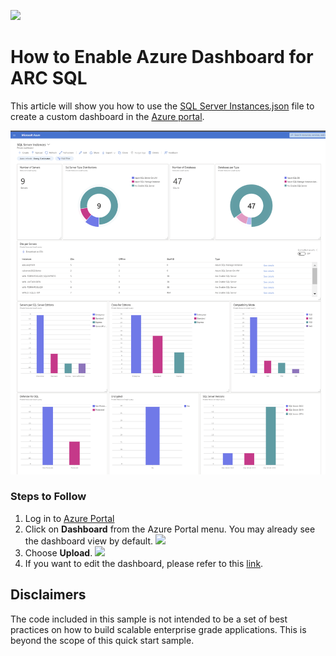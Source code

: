 ![](../media/solutions-microsoft-logo-small.png)

# How to Enable Azure Dashboard for ARC SQL
This article will show you how to use the [SQL Server Instances.json](SQL%20Server%20Instances.json) file to create a custom dashboard in the [Azure portal](https://learn.microsoft.com/en-us/azure/azure-portal/azure-portal-dashboards).

![](./img/Dashboard.png)

### Steps to Follow

1. Log in to [Azure Portal](https://portal.azure.com/)
2. Click on **Dashboard** from the Azure Portal menu. You may already see the dashboard view by default.
![](https://learn.microsoft.com/en-us/azure/azure-portal/media/azure-portal-dashboards/portal-menu-dashboard.png)
3. Choose **Upload**.
![](https://learn.microsoft.com/en-us/azure/azure-portal/media/azure-portal-dashboards/create-new-dashboard.png)
4. If you want to edit the dashboard, please refer to this [link](https://learn.microsoft.com/en-us/azure/azure-portal/azure-portal-dashboards#edit-a-dashboard).

<a name=disclaimers></a>

## Disclaimers
The code included in this sample is not intended to be a set of best practices on how to build scalable enterprise grade applications. This is beyond the scope of this quick start sample.
